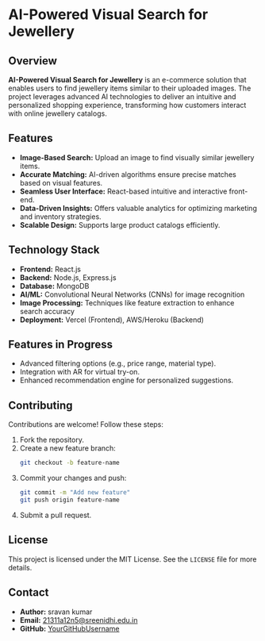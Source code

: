 # AI-Powered Visual Search for Jewellery

## Overview
**AI-Powered Visual Search for Jewellery** is an e-commerce solution that enables users to find jewellery items similar to their uploaded images. The project leverages advanced AI technologies to deliver an intuitive and personalized shopping experience, transforming how customers interact with online jewellery catalogs.

## Features
- **Image-Based Search:** Upload an image to find visually similar jewellery items.
- **Accurate Matching:** AI-driven algorithms ensure precise matches based on visual features.
- **Seamless User Interface:** React-based intuitive and interactive front-end.
- **Data-Driven Insights:** Offers valuable analytics for optimizing marketing and inventory strategies.
- **Scalable Design:** Supports large product catalogs efficiently.

## Technology Stack
- **Frontend:** React.js
- **Backend:** Node.js, Express.js
- **Database:** MongoDB
- **AI/ML:** Convolutional Neural Networks (CNNs) for image recognition
- **Image Processing:** Techniques like feature extraction to enhance search accuracy
- **Deployment:** Vercel (Frontend), AWS/Heroku (Backend)



## Features in Progress
- Advanced filtering options (e.g., price range, material type).
- Integration with AR for virtual try-on.
- Enhanced recommendation engine for personalized suggestions.

## Contributing
Contributions are welcome! Follow these steps:
1. Fork the repository.
2. Create a new feature branch:
   ```bash
   git checkout -b feature-name
   ```
3. Commit your changes and push:
   ```bash
   git commit -m "Add new feature"
   git push origin feature-name
   ```
4. Submit a pull request.

## License
This project is licensed under the MIT License. See the `LICENSE` file for more details.

## Contact
- **Author:** sravan kumar
- **Email:** 21311a12n5@sreenidhi.edu.in
- **GitHub:** [YourGitHubUsername](https://github.com/sravan012)

